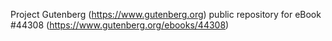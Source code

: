 Project Gutenberg (https://www.gutenberg.org) public repository for eBook #44308 (https://www.gutenberg.org/ebooks/44308)
